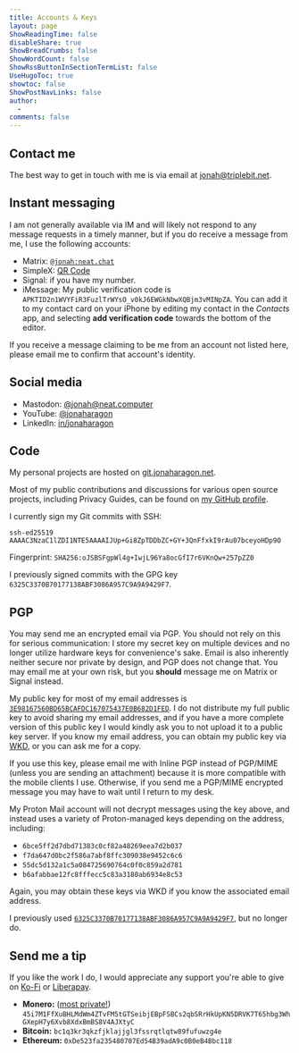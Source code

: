 ```yaml
---
title: Accounts & Keys
layout: page
ShowReadingTime: false
disableShare: true
ShowBreadCrumbs: false
ShowWordCount: false
ShowRssButtonInSectionTermList: false
UseHugoToc: true
showtoc: false
ShowPostNavLinks: false
author:
  -
comments: false
---
```


## Contact me

The best way to get in touch with me is via email at jonah@triplebit.net.

## Instant messaging

I am not generally available via IM and will likely not respond to any message requests in a timely manner, but if you do receive a message from me, I use the following accounts:

- Matrix: [`@jonah:neat.chat`](https://matrix.to/#/@jonah:neat.chat)
- SimpleX: [QR Code](/simplex)
- Signal: if you have my number.
- iMessage: My public verification code is `APKTID2n1WVYFiR3FuzlTrWYsO_v0kJ6EWGkNbwXQBjm3vMINpZA`. You can add it to my contact card on your iPhone by editing my contact in the *Contacts* app, and selecting **add verification code** towards the bottom of the editor.

If you receive a message claiming to be me from an account not listed here, please email me to confirm that account's identity.

## Social media

- Mastodon: [@jonah@neat.computer](https://mastodon.neat.computer/@jonah)
- YouTube: [@jonaharagon](https://youtube.com/@jonaharagon)
- LinkedIn: [in/jonaharagon](https://www.linkedin.com/in/jonaharagon/)

## Code

My personal projects are hosted on [git.jonaharagon.net](https://git.jonaharagon.net/jonah).

Most of my public contributions and discussions for various open source projects, including Privacy Guides, can be found on [my GitHub profile](https://github.com/jonaharagon).

I currently sign my Git commits with SSH:

```
ssh-ed25519 AAAAC3NzaC1lZDI1NTE5AAAAIJUp+Gi8ZpTDDbZC+GY+3QnFfxkI9rAu07bceyoHDp9O
```

Fingerprint: `SHA256:oJSBSFgpWl4g+IwjL96Ya8ocGfI7r6VKnQw+257pZZ0`

I previously signed commits with the GPG key `6325C3370B70177138ABF3086A957C9A9A9429F7`.

## PGP

You may send me an encrypted email via PGP. You should not rely on this for serious communication: I store my secret key on multiple devices and no longer utilize hardware keys for convenience's sake. Email is also inherently neither secure nor private by design, and PGP does not change that. You may email me at your own risk, but you **should** message me on Matrix or Signal instead.

My public key for most of my email addresses is [`3E98167560BD65BCAFDC167075437E0B682D1FED`](/pgp/3E98167560BD65BCAFDC167075437E0B682D1FED.asc). I do not distribute my full public key to avoid sharing my email addresses, and if you have a more complete version of this public key I would kindly ask you to not upload it to a public key server. If you know my email address, you can obtain my public key via [WKD](https://wiki.gnupg.org/WKD), or you can ask me for a copy.

If you use this key, please email me with Inline PGP instead of PGP/MIME (unless you are sending an attachment) because it is more compatible with the mobile clients I use. Otherwise, if you send me a PGP/MIME encrypted message you may have to wait until I return to my desk.

My Proton Mail account will not decrypt messages using the key above, and instead uses a variety of Proton-managed keys depending on the address, including:

- `6bce5ff2d7dbd71383c0cf82a48269eea7d2b037`
- `f7da647d0bc2f586a7abf8ffc309038e9452c6c6`
- `55dc5d132a1c5a084725690764c0f0c859a2d781`
- `b6afabbae12fc8fffecc5c83a3180ab6934e8c53`

Again, you may obtain these keys via WKD if you know the associated email address.

I previously used [`6325C3370B70177138ABF3086A957C9A9A9429F7`](/pgp/6325C3370B70177138ABF3086A957C9A9A9429F7.asc), but no longer do.

## Send me a tip

If you like the work I do, I would appreciate any support you're able to give on [Ko-Fi](https://ko-fi.com/jonaharagon) or [Liberapay](https://liberapay.com/jonah).

- **Monero:** ([most private!](https://www.privacyguides.org/en/advanced/payments/)) `45i7M1FfXuBHLMdWm4ZTvFM5tGTSeibjEBpFSBCs2qbSRrHkUpKN5DRVK7T65hbg3WhGXepH7y6Xvb8XdxBmBS8V4AJXtyC`
- **Bitcoin:** `bc1q3kr3qkzfjklajjgl3fssrqtlqtw89fufuwzg4e`
- **Ethereum:** `0xDe523fa235480707Ed54B39adA9c0B0eB4Bbc118`
